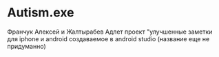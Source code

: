 # Autism.exe
Франчук Алексей и Жалтырабев Адлет
проект "улучшенные заметки для iphone и android создаваемое в android studio (название еще не придуманно)
